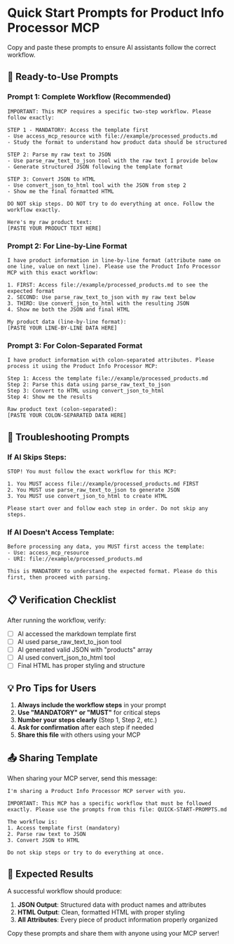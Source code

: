 # Quick Start Prompts for Product Info Processor MCP

Copy and paste these prompts to ensure AI assistants follow the correct workflow.

## 🚀 Ready-to-Use Prompts

### Prompt 1: Complete Workflow (Recommended)
```
IMPORTANT: This MCP requires a specific two-step workflow. Please follow exactly:

STEP 1 - MANDATORY: Access the template first
- Use access_mcp_resource with file://example/processed_products.md
- Study the format to understand how product data should be structured

STEP 2: Parse my raw text to JSON
- Use parse_raw_text_to_json tool with the raw text I provide below
- Generate structured JSON following the template format

STEP 3: Convert JSON to HTML
- Use convert_json_to_html tool with the JSON from step 2
- Show me the final formatted HTML

DO NOT skip steps. DO NOT try to do everything at once. Follow the workflow exactly.

Here's my raw product text:
[PASTE YOUR PRODUCT TEXT HERE]
```

### Prompt 2: For Line-by-Line Format
```
I have product information in line-by-line format (attribute name on one line, value on next line). Please use the Product Info Processor MCP with this exact workflow:

1. FIRST: Access file://example/processed_products.md to see the expected format
2. SECOND: Use parse_raw_text_to_json with my raw text below
3. THIRD: Use convert_json_to_html with the resulting JSON
4. Show me both the JSON and final HTML

My product data (line-by-line format):
[PASTE YOUR LINE-BY-LINE DATA HERE]
```

### Prompt 3: For Colon-Separated Format
```
I have product information with colon-separated attributes. Please process it using the Product Info Processor MCP:

Step 1: Access the template file://example/processed_products.md
Step 2: Parse this data using parse_raw_text_to_json
Step 3: Convert to HTML using convert_json_to_html
Step 4: Show me the results

Raw product text (colon-separated):
[PASTE YOUR COLON-SEPARATED DATA HERE]
```

## 🔧 Troubleshooting Prompts

### If AI Skips Steps:
```
STOP! You must follow the exact workflow for this MCP:

1. You MUST access file://example/processed_products.md FIRST
2. You MUST use parse_raw_text_to_json to generate JSON
3. You MUST use convert_json_to_html to create HTML

Please start over and follow each step in order. Do not skip any steps.
```

### If AI Doesn't Access Template:
```
Before processing any data, you MUST first access the template:
- Use: access_mcp_resource
- URI: file://example/processed_products.md

This is MANDATORY to understand the expected format. Please do this first, then proceed with parsing.
```

## 📋 Verification Checklist

After running the workflow, verify:
- [ ] AI accessed the markdown template first
- [ ] AI used parse_raw_text_to_json tool
- [ ] AI generated valid JSON with "products" array
- [ ] AI used convert_json_to_html tool
- [ ] Final HTML has proper styling and structure

## 💡 Pro Tips for Users

1. **Always include the workflow steps** in your prompt
2. **Use "MANDATORY" or "MUST"** for critical steps
3. **Number your steps clearly** (Step 1, Step 2, etc.)
4. **Ask for confirmation** after each step if needed
5. **Share this file** with others using your MCP

## 📤 Sharing Template

When sharing your MCP server, send this message:

```
I'm sharing a Product Info Processor MCP server with you. 

IMPORTANT: This MCP has a specific workflow that must be followed exactly. Please use the prompts from this file: QUICK-START-PROMPTS.md

The workflow is:
1. Access template first (mandatory)
2. Parse raw text to JSON
3. Convert JSON to HTML

Do not skip steps or try to do everything at once.
```

## 🎯 Expected Results

A successful workflow should produce:
1. **JSON Output**: Structured data with product names and attributes
2. **HTML Output**: Clean, formatted HTML with proper styling
3. **All Attributes**: Every piece of product information properly organized

Copy these prompts and share them with anyone using your MCP server!
